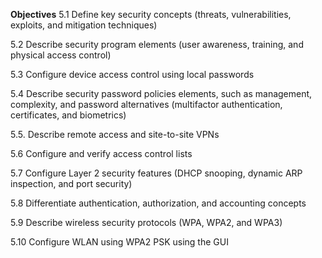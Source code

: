 **Objectives**
5.1 Define key security concepts (threats, vulnerabilities, exploits, and mitigation techniques)

5.2 Describe security program elements (user awareness, training, and physical access control)

5.3 Configure device access control using local passwords

5.4 Describe security password policies elements, such as management, complexity, and password alternatives (multifactor authentication, certificates, and biometrics)

5.5. Describe remote access and site-to-site VPNs

5.6 Configure and verify access control lists

5.7 Configure Layer 2 security features (DHCP snooping, dynamic ARP inspection, and port security)

5.8 Differentiate authentication, authorization, and accounting concepts

5.9 Describe wireless security protocols (WPA, WPA2, and WPA3)

5.10 Configure WLAN using WPA2 PSK using the GUI
